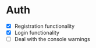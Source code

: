 # Auth
- [x] Registration functionality
- [x] Login functionality
- [ ] Deal with the console warnings
